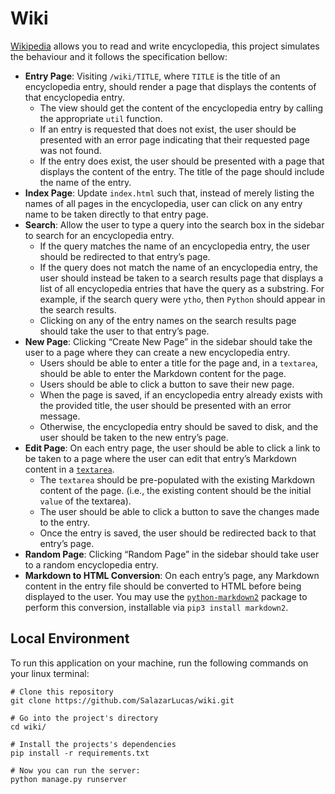 # Wiki

[Wikipedia](https://www.wikipedia.org/) allows you to read and write encyclopedia, this project simulates the behaviour and it follows the specification bellow:

- **Entry Page**: Visiting ```/wiki/TITLE```, where ```TITLE``` is the title of an encyclopedia entry, should render a page that displays the contents of that encyclopedia entry.
    - The view should get the content of the encyclopedia entry by calling the appropriate ```util``` function.
    - If an entry is requested that does not exist, the user should be presented with an error page indicating that their requested page was not found.
    - If the entry does exist, the user should be presented with a page that displays the content of the entry. The title of the page should include the name of the entry.
- **Index Page**: Update ```index.html``` such that, instead of merely listing the names of all pages in the encyclopedia, user can click on any entry name to be taken directly to that entry page.
- **Search**: Allow the user to type a query into the search box in the sidebar to search for an encyclopedia entry.
    - If the query matches the name of an encyclopedia entry, the user should be redirected to that entry’s page.
    - If the query does not match the name of an encyclopedia entry, the user should instead be taken to a search results page that displays a list of all encyclopedia entries that have the query as a substring. For example, if the search query were ```ytho```, then ```Python``` should appear in the search results.
    - Clicking on any of the entry names on the search results page should take the user to that entry’s page.
- **New Page**: Clicking “Create New Page” in the sidebar should take the user to a page where they can create a new encyclopedia entry.
    - Users should be able to enter a title for the page and, in a ```textarea```, should be able to enter the Markdown content for the page.
    - Users should be able to click a button to save their new page.
    - When the page is saved, if an encyclopedia entry already exists with the provided title, the user should be presented with an error message.
    - Otherwise, the encyclopedia entry should be saved to disk, and the user should be taken to the new entry’s page.
- **Edit Page**: On each entry page, the user should be able to click a link to be taken to a page where the user can edit that entry’s Markdown content in a [```textarea```](https://www.w3schools.com/tags/tag_textarea.asp).
    - The ```textarea``` should be pre-populated with the existing Markdown content of the page. (i.e., the existing content should be the initial ```value``` of the textarea).
    - The user should be able to click a button to save the changes made to the entry.
    - Once the entry is saved, the user should be redirected back to that entry’s page.
- **Random Page**: Clicking “Random Page” in the sidebar should take user to a random encyclopedia entry.
- **Markdown to HTML Conversion**: On each entry’s page, any Markdown content in the entry file should be converted to HTML before being displayed to the user. You may use the [```python-markdown2```](https://github.com/trentm/python-markdown2) package to perform this conversion, installable via ```pip3 install markdown2```.

## Local Environment
To run this application on your machine, run the following commands on your linux terminal:

```
# Clone this repository
git clone https://github.com/SalazarLucas/wiki.git

# Go into the project's directory
cd wiki/

# Install the projects's dependencies
pip install -r requirements.txt

# Now you can run the server:
python manage.py runserver
```